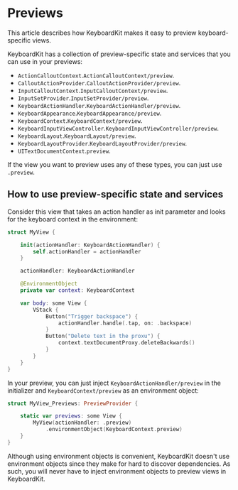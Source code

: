 # Previews

This article describes how KeyboardKit makes it easy to preview keyboard-specific views.

KeyboardKit has a collection of preview-specific state and services that you can use in your previews:

* ``ActionCalloutContext``.``ActionCalloutContext/preview``.
* ``CalloutActionProvider``.``CalloutActionProvider/preview``.
* ``InputCalloutContext``.``InputCalloutContext/preview``.
* ``InputSetProvider``.``InputSetProvider/preview``.
* ``KeyboardActionHandler``.``KeyboardActionHandler/preview``.
* ``KeyboardAppearance``.``KeyboardAppearance/preview``.
* ``KeyboardContext``.``KeyboardContext/preview``.
* ``KeyboardInputViewController``.``KeyboardInputViewController/preview``.
* ``KeyboardLayout``.``KeyboardLayout/preview``.
* ``KeyboardLayoutProvider``.``KeyboardLayoutProvider/preview``.
* ``UITextDocumentContext``.`preview`.

If the view you want to preview uses any of these types, you can just use `.preview`.


## How to use preview-specific state and services

Consider this view that takes an action handler as init parameter and looks for the keyboard context in the environment:

```swift
struct MyView {

    init(actionHandler: KeyboardActionHandler) {
        self.actionHandler = actionHandler
    }

    actionHandler: KeyboardActionHandler

    @EnvironmentObject
    private var context: KeyboardContext

    var body: some View {
        VStack {
            Button("Trigger backspace") {
                actionHandler.handle(.tap, on: .backspace)
            }
            Button("Delete text in the proxu") {
                context.textDocumentProxy.deleteBackwards()
            }
        }
    }
}
```

In your preview, you can just inject ``KeyboardActionHandler/preview`` in the initializer and ``KeyboardContext/preview`` as an environment object:

```swift
struct MyView_Previews: PreviewProvider {

    static var previews: some View {
        MyView(actionHandler: .preview)
            .environmentObject(KeyboardContext.preview)
    }
}
```

Although using environment objects is convenient, KeyboardKit doesn't use environment objects since they make for hard to discover dependencies. As such, you will never have to inject environment objects to preview views in KeyboardKit.
